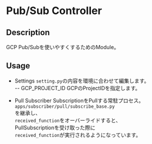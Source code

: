 # Pub/Sub Controller

## Description
GCP Pub/Subを使いやすくするためのModule。

## Usage
- Settings
`setting.py`の内容を環境に合わせて編集します。<br>
-- GCP_PROJECT_ID
GCPのProjectIDを指定します。

- Pull Subscriber
SubscriptionをPullする常駐プロセス。<br>
`apps/subscriber/pull/subscribe_base.py`<br>
を継承し、<br>
`received_function`をオーバーライドすると、<br>
PullSubscriptionを受け取った際に<br>
`received_function`が実行されるようになっています。
